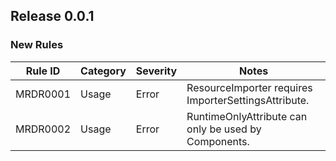 ## Release 0.0.1

### New Rules

Rule ID | Category | Severity | Notes
--------|----------|----------|--------------------
MRDR0001 | Usage    | Error    | ResourceImporter requires ImporterSettingsAttribute.
MRDR0002 | Usage    | Error    | RuntimeOnlyAttribute can only be used by Components.